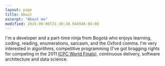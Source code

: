 ```yaml
---
layout: page
title: About
excerpt: "About me"
modified: 2015-09-06T21:30:38.564948-04:00
---
```


I'm a developer and a part-time ninja from Bogotá who enjoys learning, coding, reading,
enumerations, sarcasm, and the Oxford comma. I'm very interested in algorithms, competitive
programming (I've got bragging rights for competing in the 2011 [ICPC World Finals](http://icpc.baylor.edu/welcome.icpc)),
continuous delivery, software architecture and data science.
